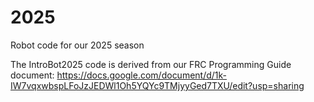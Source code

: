 # 2025
Robot code for our 2025 season

The IntroBot2025 code is derived from our FRC Programming Guide document:
https://docs.google.com/document/d/1k-IW7vqxwbspLFoJzJEDWl1Oh5YQYc9TMjyyGed7TXU/edit?usp=sharing

